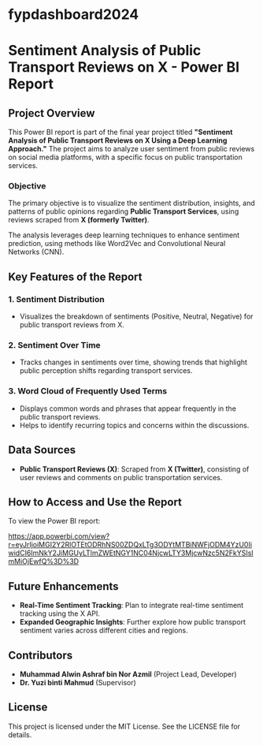 # fypdashboard2024

# Sentiment Analysis of Public Transport Reviews on X - Power BI Report

## Project Overview

This Power BI report is part of the final year project titled **"Sentiment Analysis of Public Transport Reviews on X Using a Deep Learning Approach."** The project aims to analyze user sentiment from public reviews on social media platforms, with a specific focus on public transportation services.

### Objective
The primary objective is to visualize the sentiment distribution, insights, and patterns of public opinions regarding **Public Transport Services**, using reviews scraped from **X (formerly Twitter)**. 

The analysis leverages deep learning techniques to enhance sentiment prediction, using methods like Word2Vec and Convolutional Neural Networks (CNN).

## Key Features of the Report

### 1. **Sentiment Distribution**
   - Visualizes the breakdown of sentiments (Positive, Neutral, Negative) for public transport reviews from X.

### 2. **Sentiment Over Time**
   - Tracks changes in sentiments over time, showing trends that highlight public perception shifts regarding transport services.

### 3. **Word Cloud of Frequently Used Terms**
   - Displays common words and phrases that appear frequently in the public transport reviews.
   - Helps to identify recurring topics and concerns within the discussions.

## Data Sources

- **Public Transport Reviews (X)**: Scraped from **X (Twitter)**, consisting of user reviews and comments on public transportation services.


## How to Access and Use the Report

To view the Power BI report:

https://app.powerbi.com/view?r=eyJrIjoiMGI2Y2RlOTEtODRhNS00ZDQxLTg3ODYtMTBiNWFjODM4YzU0IiwidCI6ImNkY2JiMGUyLTlmZWEtNGY1NC04NjcwLTY3MjcwNzc5N2FkYSIsImMiOjEwfQ%3D%3D

## Future Enhancements

- **Real-Time Sentiment Tracking**: Plan to integrate real-time sentiment tracking using the X API.
- **Expanded Geographic Insights**: Further explore how public transport sentiment varies across different cities and regions.

## Contributors

- **Muhammad Alwin Ashraf bin Nor Azmil** (Project Lead, Developer)
- **Dr. Yuzi binti Mahmud** (Supervisor)
  
## License

This project is licensed under the MIT License. See the LICENSE file for details.
